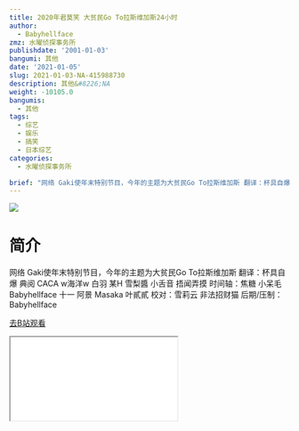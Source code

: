 ```yaml
---
title: 2020年君莫笑 大贫民Go To拉斯维加斯24小时
author:
  - Babyhellface
zmz: 水曜侦探事务所
publishdate: '2001-01-03'
bangumi: 其他
date: '2021-01-05'
slug: 2021-01-03-NA-415988730
description: 其他&#8226;NA
weight: -10105.0
bangumis:
  - 其他
tags:
  - 综艺
  - 娱乐
  - 搞笑
  - 日本综艺
categories:
  - 水曜侦探事务所

brief: "网络 Gaki使年末特别节目，今年的主题为大贫民Go To拉斯维加斯 翻译：杯具自爆 典阅 CACA w海洋w 白羽 某H 雪梨醬 小舌音 捂闻弄摸 时间轴：焦糖 小呆毛 Babyhellface 十一 阿景 Masaka 叶貳貳 校对：雪莉云 非法招财猫 后期/压制：Babyhellface"
---
```

![](https://raw.githubusercontent.com/tcgriffith/owaraisite/master/static/tmpimg/18b84d9b111a083d01aca1099f8f197d90240827.jpg.480.jpg)
# 简介  
网络
Gaki使年末特别节目，今年的主题为大贫民Go To拉斯维加斯
翻译：杯具自爆 典阅 CACA w海洋w 白羽 某H 雪梨醬 小舌音 捂闻弄摸 
时间轴：焦糖 小呆毛 Babyhellface 十一 阿景 Masaka 叶貳貳
校对：雪莉云 非法招财猫
后期/压制：Babyhellface  

[去B站观看](https://www.bilibili.com/video/av415988730/)
<div class ="resp-container"><iframe class="testiframe" src="//player.bilibili.com/player.html?aid=415988730"", scrolling="no", allowfullscreen="true" > </iframe></div> 
